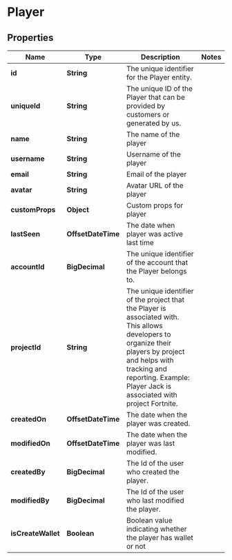 

# Player


## Properties

| Name | Type | Description | Notes |
|------------ | ------------- | ------------- | -------------|
|**id** | **String** | The unique identifier for the Player entity. |  |
|**uniqueId** | **String** | The unique ID of the Player that can be provided by customers or generated by us. |  |
|**name** | **String** | The name of the player |  |
|**username** | **String** | Username of the player |  |
|**email** | **String** | Email of the player |  |
|**avatar** | **String** | Avatar URL of the player |  |
|**customProps** | **Object** | Custom props for player |  |
|**lastSeen** | **OffsetDateTime** | The date when player was active last time |  |
|**accountId** | **BigDecimal** | The unique identifier of the account that the Player belongs to. |  |
|**projectId** | **String** | The unique identifier of the project that the Player is associated with. This allows developers to organize their players by project and helps with tracking and reporting. Example: Player Jack is associated with project Fortnite. |  |
|**createdOn** | **OffsetDateTime** | The date when the player was created. |  |
|**modifiedOn** | **OffsetDateTime** | The date when the player was last modified. |  |
|**createdBy** | **BigDecimal** | The Id of the user who created the player. |  |
|**modifiedBy** | **BigDecimal** | The Id of the user who last modified the player. |  |
|**isCreateWallet** | **Boolean** | Boolean value indicating whether the player has wallet or not |  |



